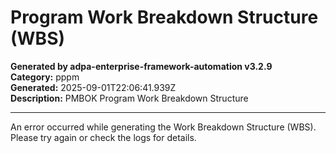 # Program Work Breakdown Structure (WBS)

**Generated by adpa-enterprise-framework-automation v3.2.9**  
**Category:** pppm  
**Generated:** 2025-09-01T22:06:41.939Z  
**Description:** PMBOK Program Work Breakdown Structure

---

An error occurred while generating the Work Breakdown Structure (WBS). Please try again or check the logs for details.